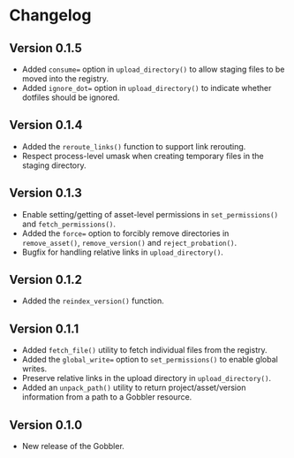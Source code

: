 # Changelog

## Version 0.1.5

- Added `consume=` option in `upload_directory()` to allow staging files to be moved into the registry.
- Added `ignore_dot=` option in `upload_directory()` to indicate whether dotfiles should be ignored.

## Version 0.1.4

- Added the `reroute_links()` function to support link rerouting.
- Respect process-level umask when creating temporary files in the staging directory.

## Version 0.1.3

- Enable setting/getting of asset-level permissions in `set_permissions()` and `fetch_permissions()`.
- Added the `force=` option to forcibly remove directories in `remove_asset()`, `remove_version()` and `reject_probation()`.
- Bugfix for handling relative links in `upload_directory()`.

## Version 0.1.2

- Added the `reindex_version()` function.

## Version 0.1.1

- Added `fetch_file()` utility to fetch individual files from the registry.
- Added the `global_write=` option to `set_permissions()` to enable global writes.
- Preserve relative links in the upload directory in `upload_directory()`. 
- Added an `unpack_path()` utility to return project/asset/version information from a path to a Gobbler resource.

## Version 0.1.0

- New release of the Gobbler.
